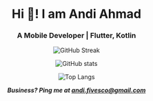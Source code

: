 <h1 align="center">Hi 👋!  I am Andi Ahmad</h1>
<h3 align ="center"> A Mobile Developer | Flutter, Kotlin</h3>

<div align="center">
  
![GitHub Streak](https://github-readme-streak-stats.herokuapp.com?user=andiahmads&theme=synthwave&hide_border=true)

![GitHub stats](https://github-readme-stats.vercel.app/api?username=andiahmads&show_icons=true&theme=radical&hide_border=true)

![Top Langs](https://github-readme-stats.vercel.app/api/top-langs/?username=andiahmads&theme=synthwave&layout=compact&hide_border=true&count_private=true&show_icons=true)

  ***Business? Ping me at [andi.fivesco@gmail.com](mailto:andi.fivesco@gmail.com?subject=[Business]%20Hi!)***
</div>
